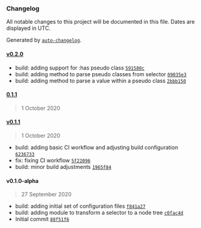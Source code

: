 ### Changelog

All notable changes to this project will be documented in this file. Dates are displayed in UTC.

Generated by [`auto-changelog`](https://github.com/CookPete/auto-changelog).

#### [v0.2.0](https://github.com/ekim088/selector-to-element/compare/0.1.1...v0.2.0)

-   build: adding support for :has pseudo class [`591580c`](https://github.com/ekim088/selector-to-element/commit/591580c1798deb42db2599aa3105bc409698ea34)
-   build: adding method to parse pseudo classes from selector [`09035e3`](https://github.com/ekim088/selector-to-element/commit/09035e3a88813d89c383223b09d2b04a629f5d60)
-   build: adding method to parse a value within a pseudo class [`2bbb150`](https://github.com/ekim088/selector-to-element/commit/2bbb150ed3b7c39f3232669219ba007719ba623e)

#### [0.1.1](https://github.com/ekim088/selector-to-element/compare/v0.1.1...0.1.1)

> 1 October 2020

#### [v0.1.1](https://github.com/ekim088/selector-to-element/compare/v0.1.0-alpha...v0.1.1)

> 1 October 2020

-   build: adding basic CI workflow and adjusting build configuration [`6236733`](https://github.com/ekim088/selector-to-element/commit/6236733dfd0cfcb660bf47072fbc394065879584)
-   fix: fixing CI workflow [`5f22096`](https://github.com/ekim088/selector-to-element/commit/5f220964e3391de59877575e7c85ca88382537fb)
-   build: minor build adjustments [`1965f84`](https://github.com/ekim088/selector-to-element/commit/1965f84d4ab1b902a2d77c232550850e80f40cdd)

#### v0.1.0-alpha

> 27 September 2020

-   build: adding initial set of configuration files [`f841a27`](https://github.com/ekim088/selector-to-element/commit/f841a2757313388081f211e76cf815489961a3cf)
-   build: adding module to transform a selector to a node tree [`c0fac4d`](https://github.com/ekim088/selector-to-element/commit/c0fac4d5c42fab55704f2bfec847158da1dae269)
-   Initial commit [`88f51f6`](https://github.com/ekim088/selector-to-element/commit/88f51f6f52538b3408cb2773d8d44c9242674baf)
